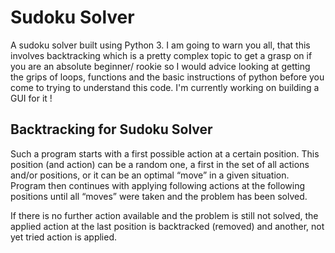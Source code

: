 # Sudoku Solver
A sudoku solver built using Python 3. I am going to warn you all, that this involves backtracking which is a pretty complex topic to get a grasp on if you are an absolute beginner/ rookie so I would advice looking at getting the grips of loops, functions and the basic instructions of python before you come to trying to understand this code. I'm currently working on building a GUI for it !

## Backtracking for Sudoku Solver
Such a program starts with a first possible action at a certain position. This position (and action) can be a random one, a first in the set of all actions and/or positions, or it can be an optimal “move” in a given situation. Program then continues with applying following actions at the following positions until all “moves” were taken and the problem has been solved.

If there is no further action available and the problem is still not solved, the applied action at the last position is backtracked (removed) and another, not yet tried action is applied.
